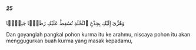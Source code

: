 ##### 25

<span class="ayah">وَهُزِّىٓ إِلَيْكِ بِجِذْعِ ٱلنَّخْلَةِ تُسَٰقِطْ عَلَيْكِ رُطَبًۭا جَنِيًّۭا</span>

<span class="ayah_translation">Dan goyanglah pangkal pohon kurma itu ke arahmu, niscaya pohon itu akan menggugurkan buah kurma yang masak kepadamu,</span>

